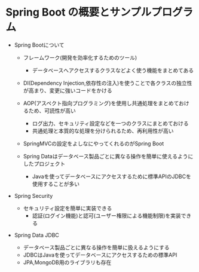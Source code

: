 # Spring Boot の概要とサンプルプログラム

- Spring Bootについて
    - フレームワーク(開発を効率化するためのツール)
        - データベースへアクセスするクラスなどよく使う機能をまとめてある

    - DI(Dependency Injection,依存性の注入)を使うことで各クラスの独立性が高まり、変更に強いコードをかける

    - AOP(アスペクト指向プログラミング)を使用し共通処理をまとめておけるため、可読性が高い
        - ログ出力、セキュリティ設定などを一つのクラスにまとめておける
        - 共通処理と本質的な処理を分けられるため、再利用性が高い

    - SpringMVCの設定をよしなにやってくれるのがSpring Boot

    - Spring Dataはデータベース製品ごとに異なる操作を簡単に使えるようにしたプロジェクト
        - Javaを使ってデータベースにアクセスするために標準APIのJDBCを使用することが多い

- Spring Security
    - セキュリティ設定を簡単に実装できる
        - 認証(ログイン機能)と認可(ユーザー権限による機能制限)を実装できる

- Spring Data JDBC
    - データベース製品ごとに異なる操作を簡単に扱えるようにする
    - JDBCはJavaを使ってデータベースにアクセスするための標準API
    - JPA,MongoDB用のライブラリも存在

